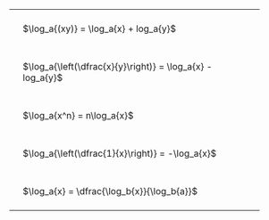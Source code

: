 ---
---

#  
<br>
<style type="text/css">
#T_6f409 th.col_heading {
  text-align: left;
  font-size: 1em;
}
#T_6f409 td {
  text-align: left;
  font-size: 1em;
  padding: 1.5em;
}
#T_6f409_row0_col0, #T_6f409_row1_col0, #T_6f409_row2_col0, #T_6f409_row3_col0, #T_6f409_row4_col0 {
  width: 400px;
  white-space: pre-wrap;
}
</style>
<table id="T_6f409">
  <thead>
  </thead>
  <tbody>
    <tr>
      <td id="T_6f409_row0_col0" class="data row0 col0" >$\log_a{(xy)} = \log_a{x} + log_a{y}$</td>
    </tr>
    <tr>
      <td id="T_6f409_row1_col0" class="data row1 col0" >$\log_a{\left(\dfrac{x}{y}\right)} = \log_a{x} - log_a{y}$</td>
    </tr>
    <tr>
      <td id="T_6f409_row2_col0" class="data row2 col0" >$\log_a{x^n} = n\log_a{x}$</td>
    </tr>
    <tr>
      <td id="T_6f409_row3_col0" class="data row3 col0" >$\log_a{\left(\dfrac{1}{x}\right)} = -\log_a{x}$</td>
    </tr>
    <tr>
      <td id="T_6f409_row4_col0" class="data row4 col0" >$\log_a{x} = \dfrac{\log_b{x}}{\log_b{a}}$</td>
    </tr>
  </tbody>
</table>
